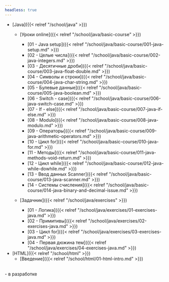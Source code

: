 ```yaml
---
headless: true
---
```

- [Java]({{< relref "/school/java" >}})
  - [Уроки online]({{< relref "/school/java/basic-course" >}})
    - [01 - Java setup]({{< relref "/school/java/basic-course/001-java-setup.md" >}})
    - [02 - Целые числа]({{< relref "/school/java/basic-course/002-java-integers.md" >}})
    - [03 - Десятичные дроби]({{< relref "/school/java/basic-course/003-java-float-double.md" >}})
    - [04 - Символы и строки]({{< relref "/school/java/basic-course/004-java-char-string.md" >}})
    - [05 - Булевые данные]({{< relref "/school/java/basic-course/005-java-boolean.md" >}})
    - [06 - Switch - case]({{< relref "/school/java/basic-course/006-java-switch-case.md" >}})
    - [07 - If - else]({{< relref "/school/java/basic-course/007-java-if-else.md" >}})
    - [08 - Modulo]({{< relref "/school/java/basic-course/008-java-modulo.md" >}})
    - [09 - Операторы]({{< relref "/school/java/basic-course/009-java-arithmetic-operators.md" >}})
    - [10 - Цикл for]({{< relref "/school/java/basic-course/010-java-for.md" >}})
    - [11 - Методы]({{< relref "/school/java/basic-course/011-java-methods-void-return.md" >}})
    - [12 - Цикл while]({{< relref "/school/java/basic-course/012-java-while-dowhile.md" >}})
    - [13 - Ввод данных Scanner]({{< relref "/school/java/basic-course/013-java-scanner.md" >}})
    - [14 - Системы счисления]({{< relref "/school/java/basic-course/014-java-binary-and-decimal-issue.md" >}})
  
  - [Задачник]({{< relref "/school/java/exercises" >}})
    - [01 - Логика]({{< relref "/school/java/exercises/01-exercises-java.md" >}})
    - [02 - Примитивы]({{< relref "/school/java/exercises/02-exercises-java.md" >}})
    - [03 - Цикл for]({{< relref "/school/java/exercises/03-exercises-java.md" >}})
    - [04 - Первая дюжина тем]({{< relref "/school/java/exercises/04-exercises-java.md" >}})
- [HTML]({{< relref "/school/html" >}})
  - [Введение]({{< relref "/school/html/01-html-intro.md" >}})
<br />
- в разработке
<br />
